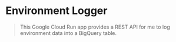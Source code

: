 # Environment Logger

> This Google Cloud Run app provides a REST API for me to log environment data into a BigQuery table.

